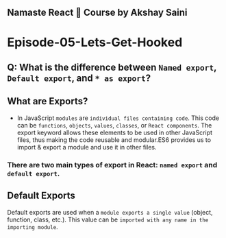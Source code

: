 ## Namaste React 🚀 Course by Akshay Saini

# Episode-05-Lets-Get-Hooked

## Q: What is the difference between `Named export`, `Default export`, and `* as export`?
## What are Exports?
- In JavaScript `modules` are `individual files containing code`. This code can be `functions`, `objects`, `values`, `classes`, or `React components`. The export keyword allows these elements to be used in other JavaScript files, thus making the code reusable and modular.ES6 provides us to import & export a module and use it in other files.
### There are two main types of export in React: `named export` and `default export`.
## Default Exports
Default exports are used when a `module exports a single value` (object, function, class, etc.). This value can be `imported with any name in the importing module`.
